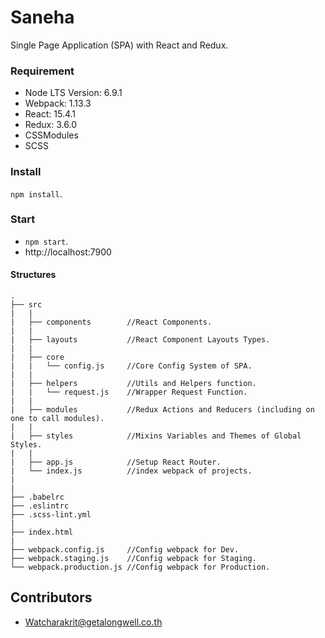 # Saneha
Single Page Application (SPA) with React and Redux.

### Requirement
- Node LTS Version: 6.9.1
- Webpack: 1.13.3
- React: 15.4.1
- Redux: 3.6.0
- CSSModules
- SCSS

### Install
`npm install`.

### Start
- `npm start`.
- http://localhost:7900

#### Structures
```
.
├── src
|   |
|   ├── components        //React Components.
|   |
|   ├── layouts           //React Component Layouts Types.
|   |
|   ├── core
|   |   └── config.js     //Core Config System of SPA.
|   |
|   ├── helpers           //Utils and Helpers function.
|   |   └── request.js    //Wrapper Request Function.
|   |
|   ├── modules           //Redux Actions and Reducers (including on one to call modules).
|   |
|   ├── styles            //Mixins Variables and Themes of Global Styles.
|   |
|   ├── app.js            //Setup React Router.
|   └── index.js          //index webpack of projects.
|
|
├── .babelrc
├── .eslintrc
├── .scss-lint.yml
|
├── index.html
|
├── webpack.config.js     //Config webpack for Dev.
├── webpack.staging.js    //Config webpack for Staging.
└── webpack.production.js //Config webpack for Production.
```

## Contributors
- Watcharakrit@getalongwell.co.th
